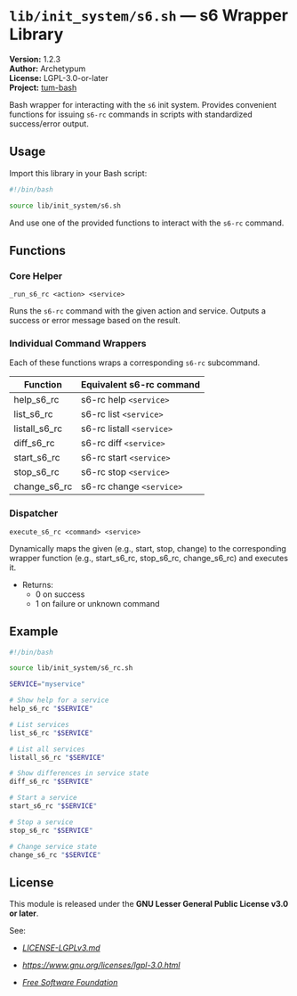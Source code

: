 # `lib/init_system/s6.sh` — s6 Wrapper Library

**Version:** 1.2.3  
**Author:** Archetypum  
**License:** LGPL-3.0-or-later  
**Project:** [tum-bash](https://github.com/Archetypum/tum-bash.git)

Bash wrapper for interacting with the `s6` init system. Provides convenient functions for issuing `s6-rc` commands in scripts with standardized success/error output.

## Usage

Import this library in your Bash script:

```bash
#!/bin/bash

source lib/init_system/s6.sh
```

And use one of the provided functions to interact with the `s6-rc` command.

## Functions

### Core Helper

`_run_s6_rc <action> <service>`

Runs the `s6-rc` command with the given action and service. Outputs a success or error message based on the result.

### Individual Command Wrappers

Each of these functions wraps a corresponding `s6-rc` subcommand.

| **Function**      | **Equivalent s6-rc command**    |
|-------------------|---------------------------------|
| help_s6_rc        | s6-rc help `<service>`          |
| list_s6_rc        | s6-rc list `<service>`          |
| listall_s6_rc     | s6-rc listall `<service>`       |
| diff_s6_rc        | s6-rc diff `<service>`          |
| start_s6_rc       | s6-rc start `<service>`         |
| stop_s6_rc        | s6-rc stop `<service>`          |
| change_s6_rc      | s6-rc change `<service>`        |

### Dispatcher

`execute_s6_rc <command> <service>`

Dynamically maps the given <command> (e.g., start, stop, change) to the corresponding wrapper function (e.g., start_s6_rc, stop_s6_rc, change_s6_rc) and executes it.

- Returns:
    - 0 on success
    - 1 on failure or unknown command

## Example

```bash
#!/bin/bash

source lib/init_system/s6_rc.sh

SERVICE="myservice"

# Show help for a service
help_s6_rc "$SERVICE"

# List services
list_s6_rc "$SERVICE"

# List all services
listall_s6_rc "$SERVICE"

# Show differences in service state
diff_s6_rc "$SERVICE"

# Start a service
start_s6_rc "$SERVICE"

# Stop a service
stop_s6_rc "$SERVICE"

# Change service state
change_s6_rc "$SERVICE"
```

## License

This module is released under the **GNU Lesser General Public License v3.0 or later**.

See:

- [_LICENSE-LGPLv3.md_](https://github.com/Archetypum/tum-bash/blob/master/LICENSE-LGPLv3.md)

- _https://www.gnu.org/licenses/lgpl-3.0.html_

- [_Free Software Foundation_](https://www.fsf.org/)
